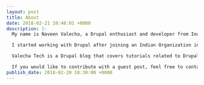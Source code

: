 ```yaml
---
layout: post
title: About
date: 2018-02-21 10:48:01 +0000
description: |-
  My name is Naveen Valecha, a Drupal enthusiast and developer from India.

  I started working with Drupal after joining an Indian Organization in 2011 after a little experience with PHP, HTML and CSS.I really liked web development in Drupal from the beginning as I like to learn more about web-design and web-building, I started using Drupal for other projects of mine and of others.

  Valecha Tech is a Drupal blog that covers tutorials related to Drupal modules and themes as well as their development.

  If you would like to contribute with a guest post, feel free to contact me.
publish_date: 2018-02-20 18:30:00 +0000
---
```

